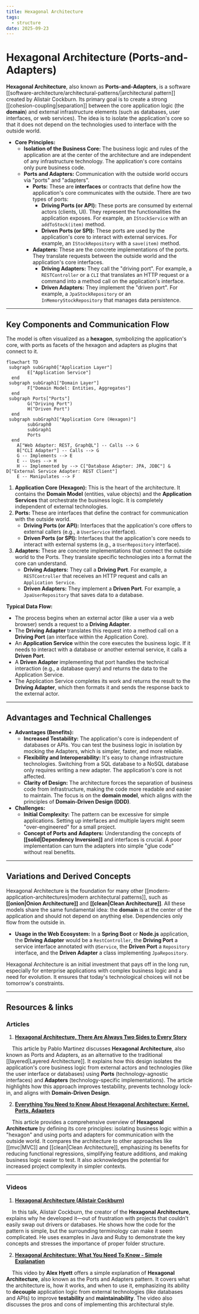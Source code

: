 ```yaml
---
title: Hexagonal Architecture
tags:
  - structure
date: 2025-09-23
---
```


# **Hexagonal Architecture (Ports-and-Adapters)**

**Hexagonal Architecture**, also known as **Ports-and-Adapters**, is a software [[software-architecture/architectural-patterns/|architectural pattern]] created by Alistair Cockburn. Its primary goal is to create a strong [[cohesion-coupling|separation]] between the core application logic (the **domain**) and external infrastructure elements (such as databases, user interfaces, or web services). The idea is to isolate the application's core so that it does not depend on the technologies used to interface with the outside world.

* **Core Principles:**
    * **Isolation of the Business Core:** The business logic and rules of the application are at the center of the architecture and are independent of any infrastructure technology. The application's core contains only pure business code.
    * **Ports and Adapters:** Communication with the outside world occurs via "ports" and "adapters".
        * **Ports:** These are **interfaces** or contracts that define how the application's core communicates with the outside. There are two types of ports:
            * **Driving Ports (or API):** These ports are consumed by external actors (clients, UI). They represent the functionalities the application exposes. For example, an `IStockService` with an `addToStock(item)` method.
            * **Driven Ports (or SPI):** These ports are used by the application's core to interact with external services. For example, an `IStockRepository` with a `save(item)` method.
        * **Adapters:** These are the concrete implementations of the ports. They translate requests between the outside world and the application's core interfaces.
            * **Driving Adapters:** They call the "driving port". For example, a `RESTController` or a `CLI` that translates an HTTP request or a command into a method call on the application's interface.
            * **Driven Adapters:** They implement the "driven port". For example, a `JpaStockRepository` or an `InMemoryStockRepository` that manages data persistence.

---

## **Key Components and Communication Flow**

The model is often visualized as a **hexagon**, symbolizing the application's core, with ports as facets of the hexagon and adapters as plugins that connect to it.

```mermaid
flowchart TD
 subgraph subGraph0["Application Layer"]
        E["Application Service"]
  end
 subgraph subGraph1["Domain Layer"]
        F["Domain Model: Entities, Aggregates"]
  end
 subgraph Ports["Ports"]
        G("Driving Port")
        H("Driven Port")
  end
 subgraph subGraph3["Application Core (Hexagon)"]
        subGraph0
        subGraph1
        Ports
  end
    A["Web Adapter: REST, GraphQL"] -- Calls --> G
    B["CLI Adapter"] -- Calls --> G
    G -- Implements --> E
    E -- Uses --> H
    H -- Implemented by --> C["Database Adapter: JPA, JDBC"] & D["External Service Adapter: REST Client"]
    E -- Manipulates --> F
```

1.  **Application Core (Hexagon):** This is the heart of the architecture. It contains the **Domain Model** (entities, value objects) and the **Application Services** that orchestrate the business logic. It is completely independent of external technologies.
2.  **Ports:** These are interfaces that define the contract for communication with the outside world.
    * **Driving Ports (or API):** Interfaces that the application's core offers to external callers (e.g., a `UserService` interface).
    * **Driven Ports (or SPI):** Interfaces that the application's core needs to interact with external systems (e.g., a `UserRepository` interface).
3.  **Adapters:** These are concrete implementations that connect the outside world to the Ports. They translate specific technologies into a format the core can understand.
    * **Driving Adapters:** They call a **Driving Port**. For example, a `RESTController` that receives an HTTP request and calls an `Application Service`.
    * **Driven Adapters:** They implement a **Driven Port**. For example, a `JpaUserRepository` that saves data to a database.

**Typical Data Flow:**
* The process begins when an external actor (like a user via a web browser) sends a request to a **Driving Adapter**.
* The **Driving Adapter** translates this request into a method call on a **Driving Port** (an interface within the Application Core).
* An **Application Service** within the core executes the business logic. If it needs to interact with a database or another external service, it calls a **Driven Port**.
* A **Driven Adapter** implementing that port handles the technical interaction (e.g., a database query) and returns the data to the Application Service.
* The Application Service completes its work and returns the result to the **Driving Adapter**, which then formats it and sends the response back to the external actor.

---

## **Advantages and Technical Challenges**

* **Advantages (Benefits):**
    * **Increased Testability:** The application's core is independent of databases or APIs. You can test the business logic in isolation by mocking the Adapters, which is simpler, faster, and more reliable.
    * **Flexibility and Interoperability:** It's easy to change infrastructure technologies. Switching from a SQL database to a NoSQL database only requires writing a new adapter. The application's core is not affected.
    * **Clarity of Design:** The architecture forces the separation of business code from infrastructure, making the code more readable and easier to maintain. The focus is on the **domain model**, which aligns with the principles of **Domain-Driven Design (DDD)**.
* **Challenges:**
    * **Initial Complexity:** The pattern can be excessive for simple applications. Setting up interfaces and multiple layers might seem "over-engineered" for a small project.
    * **Concept of Ports and Adapters:** Understanding the concepts of **[[solid|Dependency Inversion]]** and interfaces is crucial. A poor implementation can turn the adapters into simple "glue code" without real benefits.

---

## **Variations and Derived Concepts**

Hexagonal Architecture is the foundation for many other [[modern-application-architectures|modern architectural patterns]], such as **[[onion|Onion Architecture]]** and **[[clean|Clean Architecture]]**. All these models share the same fundamental idea: the **domain** is at the center of the application and should not depend on anything else. Dependencies only flow from the outside in.

* **Usage in the Web Ecosystem:** In a **Spring Boot** or **Node.js** application, the **Driving Adapter** would be a `RestController`, the **Driving Port** a service interface annotated with `@Service`, the **Driven Port** a `Repository` interface, and the **Driven Adapter** a class implementing `JpaRepository`.

Hexagonal Architecture is an initial investment that pays off in the long run, especially for enterprise applications with complex business logic and a need for evolution. It ensures that today's technological choices will not be tomorrow's constraints.

---

## **Resources & links**

### **Articles**

1.  **[Hexagonal Architecture, There Are Always Two Sides to Every Story](https://medium.com/ssense-tech/hexagonal-architecture-there-are-always-two-sides-to-every-story-bc0780ed7d9c)**

    This article by Pablo Martinez discusses **Hexagonal Architecture**, also known as Ports and Adapters, as an alternative to the traditional [[layered|Layered Architecture]]. It explains how this design isolates the application's core business logic from external actors and technologies (like the user interface or databases) using **Ports** (technology-agnostic interfaces) and **Adapters** (technology-specific implementations). The article highlights how this approach improves testability, prevents technology lock-in, and aligns with **Domain-Driven Design**.

2.  **[Everything You Need to Know About Hexagonal Architecture: Kernel, Ports, Adapters](https://scalastic.io/en/hexagonal-architecture/)**

    This article provides a comprehensive overview of **Hexagonal Architecture** by defining its core principles: isolating business logic within a "hexagon" and using ports and adapters for communication with the outside world. It compares the architecture to other approaches like [[mvc|MVC]] and [[clean|Clean Architecture]], emphasizing its benefits for reducing functional regressions, simplifying feature additions, and making business logic easier to test. It also acknowledges the potential for increased project complexity in simpler contexts.

---

### **Videos**

1.  **[Hexagonal Architecture (Alistair Cockburn)](https://www.youtube.com/watch?v=k0ykTxw7s0Y)**

    In this talk, Alistair Cockburn, the creator of the **Hexagonal Architecture**, explains why he developed it—out of frustration with projects that couldn't easily swap out drivers or databases. He shows how the code for the pattern is simple, but the surrounding terminology can make it seem complicated. He uses examples in Java and Ruby to demonstrate the key concepts and stresses the importance of proper folder structure.

2.  **[Hexagonal Architecture: What You Need To Know - Simple Explanation](https://www.youtube.com/watch?v=bDWApqAUjEI)**

    This video by **Alex Hyett** offers a simple explanation of **Hexagonal Architecture**, also known as the Ports and Adapters pattern. It covers what the architecture is, how it works, and when to use it, emphasizing its ability to **decouple** application logic from external technologies (like databases and APIs) to improve **testability** and **maintainability**. The video also discusses the pros and cons of implementing this architectural style.
